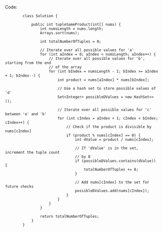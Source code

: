 Code:

            class Solution {
            
                public int tupleSameProduct(int[] nums) {
                    int numsLength = nums.length;
                    Arrays.sort(nums);
                
                    int totalNumberOfTuples = 0;
                
                    // Iterate over all possible values for 'a'
                    for (int aIndex = 0; aIndex < numsLength; aIndex++) {
                        // Iterate over all possible values for 'b', starting from the end
                        // of the array
                        for (int bIndex = numsLength - 1; bIndex >= aIndex + 1; bIndex--) {
                            int product = nums[aIndex] * nums[bIndex];
                        
                            // Use a hash set to store possible values of 'd'
                            Set<Integer> possibleDValues = new HashSet<>();
                        
                            // Iterate over all possible values for 'c' between 'a' and 'b'
                            for (int cIndex = aIndex + 1; cIndex < bIndex; cIndex++) {
                                // Check if the product is divisible by nums[cIndex]
                                if (product % nums[cIndex] == 0) {
                                    int dValue = product / nums[cIndex];
                                
                                    // If 'dValue' is in the set, increment the tuple count
                                    // by 8
                                    if (possibleDValues.contains(dValue)) {
                                        totalNumberOfTuples += 8;
                                    }
                                
                                    // Add nums[cIndex] to the set for future checks
                                    possibleDValues.add(nums[cIndex]);
                                }
                            }
                        }
                    }
                
                    return totalNumberOfTuples;
                }
            }

            
            
